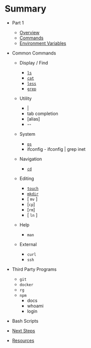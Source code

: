 # Summary

* Part 1
    * [Overview](/lessons/00-shells-terminals-command-lines.md)
    * [Commands](/lessons/00-commands.md)
    * [Environment Variables](/lessons/99-environment-variables.md)
* Common Commands
    * Display / Find
      * [`ls`](/commands/ls.md)
      * [`cat`](/commands/cat.md)
      * [`less`](/commands/less.md)
      * [`grep`](/commands/grep.md)

    * Utility
      * |
      * tab completion
      * [alias]
      * --

    * System
      * [`ps`](/ps.md)
      * ifconfig - ifconfig | grep inet

    * Navigation
      * [`cd`](/cd.md)

    * Editing
      * [`touch`](/touch.md)
      * [`mkdir`](/mkdir.md)
      * [ `mv` ]
      * [`cp`]
      * [`rm`]
      * [ `ln` ]

    * Help
      * `man`

    * External
      * `curl`
      * `ssh`

* Third Party Programs
    * `git`
    * `docker`
    * `rg`
    * `npm`
      * docs
      * whoami
      * login

* Bash Scripts

* [Next Steps](lessons/99-next-steps.md)

* [Resources](resources.md)




